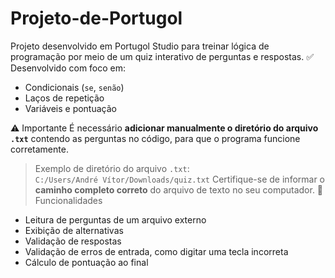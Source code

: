 # Projeto-de-Portugol
Projeto desenvolvido em Portugol Studio para treinar lógica de programação por meio de um quiz interativo de perguntas e respostas.
✅ Desenvolvido com foco em:
- Condicionais (`se`, `senão`)
- Laços de repetição
- Variáveis e pontuação

⚠️ Importante
É necessário **adicionar manualmente o diretório do arquivo `.txt`** contendo as perguntas no código, para que o programa funcione corretamente.
> Exemplo de diretório do arquivo `.txt`:  
> `C:/Users/André Vítor/Downloads/quiz.txt`
Certifique-se de informar o **caminho completo correto** do arquivo de texto no seu computador.
📌 Funcionalidades
- Leitura de perguntas de um arquivo externo  
- Exibição de alternativas  
- Validação de respostas  
- Validação de erros de entrada, como digitar uma tecla incorreta  
- Cálculo de pontuação ao final  
